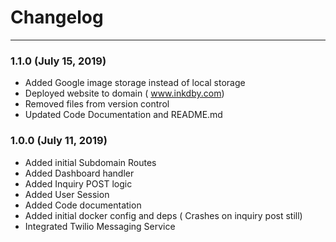 # Changelog
---------

### 1.1.0 (July 15, 2019)
- Added Google image storage instead of local storage
- Deployed website to domain ( www.inkdby.com)
- Removed files from version control
- Updated Code Documentation and README.md


### 1.0.0 (July 11, 2019)
- Added initial Subdomain Routes
- Added Dashboard handler
- Added Inquiry POST logic
- Added User Session
- Added Code documentation
- Added initial docker config and deps ( Crashes on inquiry post still)
- Integrated Twilio Messaging Service
